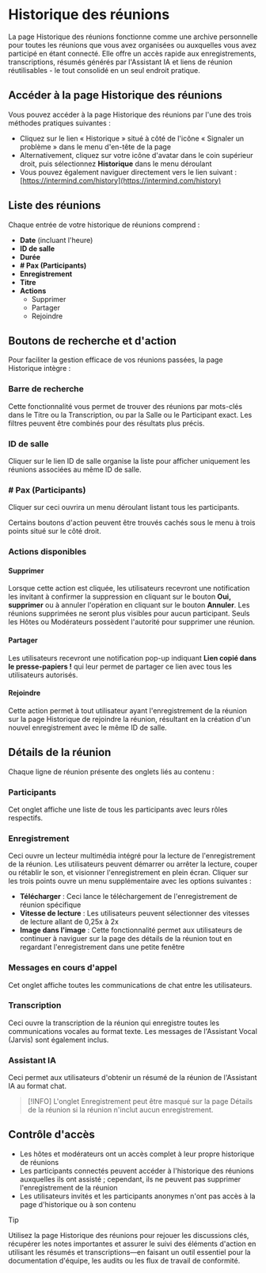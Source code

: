 # Historique des réunions

La page Historique des réunions fonctionne comme une archive personnelle pour toutes les réunions que vous avez organisées ou auxquelles vous avez participé en étant connecté. Elle offre un accès rapide aux enregistrements, transcriptions, résumés générés par l'Assistant IA et liens de réunion réutilisables - le tout consolidé en un seul endroit pratique.

## Accéder à la page Historique des réunions

Vous pouvez accéder à la page Historique des réunions par l'une des trois méthodes pratiques suivantes :

- Cliquez sur le lien « Historique » situé à côté de l'icône « Signaler un problème » dans le menu d'en-tête de la page
- Alternativement, cliquez sur votre icône d'avatar dans le coin supérieur droit, puis sélectionnez **Historique** dans le menu déroulant
- Vous pouvez également naviguer directement vers le lien suivant : [https://intermind.com/history](https://intermind.com/history)

## Liste des réunions

Chaque entrée de votre historique de réunions comprend :

- **Date** (incluant l'heure)
- **ID de salle**
- **Durée**
- **# Pax (Participants)**
- **Enregistrement**
- **Titre**
- **Actions**
  - Supprimer
  - Partager
  - Rejoindre

## Boutons de recherche et d'action

Pour faciliter la gestion efficace de vos réunions passées, la page Historique intègre :

### Barre de recherche

Cette fonctionnalité vous permet de trouver des réunions par mots-clés dans le Titre ou la Transcription, ou par la Salle ou le Participant exact. Les filtres peuvent être combinés pour des résultats plus précis.

### ID de salle

Cliquer sur le lien ID de salle organise la liste pour afficher uniquement les réunions associées au même ID de salle.

### # Pax (Participants)

Cliquer sur ceci ouvrira un menu déroulant listant tous les participants.

Certains boutons d'action peuvent être trouvés cachés sous le menu à trois points situé sur le côté droit.

### Actions disponibles

#### Supprimer

Lorsque cette action est cliquée, les utilisateurs recevront une notification les invitant à confirmer la suppression en cliquant sur le bouton **Oui, supprimer** ou à annuler l'opération en cliquant sur le bouton **Annuler**. Les réunions supprimées ne seront plus visibles pour aucun participant. Seuls les Hôtes ou Modérateurs possèdent l'autorité pour supprimer une réunion.

#### Partager

Les utilisateurs recevront une notification pop-up indiquant **Lien copié dans le presse-papiers !** qui leur permet de partager ce lien avec tous les utilisateurs autorisés.

#### Rejoindre

Cette action permet à tout utilisateur ayant l'enregistrement de la réunion sur la page Historique de rejoindre la réunion, résultant en la création d'un nouvel enregistrement avec le même ID de salle.

## Détails de la réunion

Chaque ligne de réunion présente des onglets liés au contenu :

### Participants

Cet onglet affiche une liste de tous les participants avec leurs rôles respectifs.

### Enregistrement

Ceci ouvre un lecteur multimédia intégré pour la lecture de l\'enregistrement de la réunion. Les utilisateurs peuvent démarrer ou arrêter la lecture, couper ou rétablir le son, et visionner l\'enregistrement en plein écran. Cliquer sur les trois points ouvre un menu supplémentaire avec les options suivantes :

- **Télécharger** : Ceci lance le téléchargement de l\'enregistrement de réunion spécifique
- **Vitesse de lecture** : Les utilisateurs peuvent sélectionner des vitesses de lecture allant de 0,25x à 2x
- **Image dans l\'image** : Cette fonctionnalité permet aux utilisateurs de continuer à naviguer sur la page des détails de la réunion tout en regardant l\'enregistrement dans une petite fenêtre

### Messages en cours d\'appel

Cet onglet affiche toutes les communications de chat entre les utilisateurs.

### Transcription

Ceci ouvre la transcription de la réunion qui enregistre toutes les communications vocales au format texte. Les messages de l\'Assistant Vocal (Jarvis) sont également inclus.

### Assistant IA

Ceci permet aux utilisateurs d\'obtenir un résumé de la réunion de l\'Assistant IA au format chat.

> [!INFO]
> L\'onglet Enregistrement peut être masqué sur la page Détails de la réunion si la réunion n\'inclut aucun enregistrement.

## Contrôle d'accès

- Les hôtes et modérateurs ont un accès complet à leur propre historique de réunions
- Les participants connectés peuvent accéder à l'historique des réunions auxquelles ils ont assisté ; cependant, ils ne peuvent pas supprimer l'enregistrement de la réunion
- Les utilisateurs invités et les participants anonymes n'ont pas accès à la page d'historique ou à son contenu

> [!TIP]
> Utilisez la page Historique des réunions pour rejouer les discussions clés, récupérer les notes importantes et assurer le suivi des éléments d'action en utilisant les résumés et transcriptions—en faisant un outil essentiel pour la documentation d'équipe, les audits ou les flux de travail de conformité.